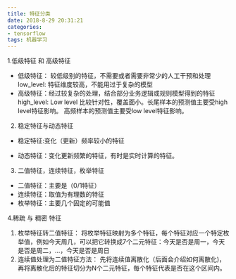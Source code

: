 ```yaml
---
title: 特征分类
date: 2018-8-29 20:31:21
categories: 
- tensorflow
tags: 机器学习
---
```

1.低级特征 和 高级特征
    
- 低级特征： 较低级别的特征，不需要或者需要非常少的人工干预和处理
    low_level: 特征维度较高，不能用过于复杂的模型
- 高级特征：经过较复杂的处理，结合部分业务逻辑或规则模型得到的特征
    high_level: Low level 比较针对性，覆盖面小。长尾样本的预测值主要受high level特征影响。 高频样本的预测值主要受low level特征影响。
2. 稳定特征与动态特征
- 稳定特征:变化（更新）频率较小的特征

- 动态特征：变化更新频繁的特征，有时是实时计算的特征。

3. 二值特征，连续特征，枚举特征
- 二值特征：主要是（0/1特征）
- 连续特征：取值为有理数的特征
- 枚举特征：主要几个固定的可能值
 
4.稀疏 与 稠密 特征

1. 枚举特征转二值特征：
将枚举特征映射为多个特征，每个特征对应一个特定枚举值，例如今天周几，可以把它转换成7个二元特征：今天是否是周一，今天是否是周二，...，今天是否是周日
2. 连续值处理为二值特征方法：
先将连续值离散化（后面会介绍如何离散化)，再将离散化后的特征切分为N个二元特征，每个特征代表是否在这个区间内。
